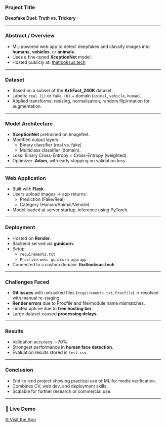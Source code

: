 ### Project Title
**Deepfake Duel: Truth vs. Trickery**

---

### Abstract / Overview
- ML-powered web app to detect deepfakes and classify images into **humans**, **vehicles**, or **animals**.
- Uses a fine-tuned **XceptionNet** model.
- Hosted publicly at: [thatlooksus.tech](https://www.thatlooksus.tech)

---

### Dataset
- Based on a subset of the **ArtiFact_240K** dataset.
- Labels: `real (1)` or `fake (0)` + domain (`animal`, `vehicle`, `human`).
- Applied transforms: resizing, normalization, random flip/rotation for augmentation.

---

### Model Architecture
- **XceptionNet** pretrained on ImageNet.
- Modified output layers:
  - Binary classifier (real vs. fake).
  - Multiclass classifier (domain).
- Loss: Binary Cross-Entropy + Cross-Entropy (weighted).
- Optimizer: **Adam**, with early stopping on validation loss.

---

### Web Application
- Built with **Flask**.
- Users upload images → app returns:
  - Prediction (Fake/Real)
  - Category (Human/Animal/Vehicle)
- Model loaded at server startup, inference using PyTorch.

---

### Deployment
- Hosted on **Render**.
- Backend served via **gunicorn**.
- Setup:
  - `requirements.txt`
  - `Procfile`: `web: gunicorn app:app`
- Connected to a custom domain: **thatlooksus.tech**

---

### Challenges Faced
- **Git issues** with untracked files (`requirements.txt`, `Procfile`) → resolved with manual re-staging.
- **Render errors** due to Procfile and file/module name mismatches.
- Limited uptime due to **free hosting tier**.
- Large dataset caused **processing delays**.

---

### Results
- Validation accuracy: ~70%.
- Strongest performance in **human face detection**.
- Evaluation results stored in `test.csv`.

---

### Conclusion
- End-to-end project showing practical use of ML for media verification.
- Combines CV, web dev, and deployment skills.
- Scalable for further research or commercial use.

---

### 🔗 Live Demo
[🌐 Visit the App](https://www.thatlooksus.tech)
